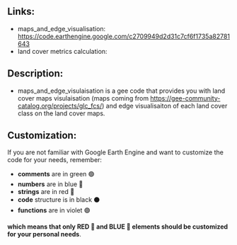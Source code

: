 ## Links: 
- maps_and_edge_visualisation: https://code.earthengine.google.com/c2709949d2d31c7cf6f1735a82781643
- land cover metrics calculation:

## Description: 
- maps_and_edge_visulaisation is a gee code that provides you with land cover maps visulaisation (maps coming from https://gee-community-catalog.org/projects/glc_fcs/) and edge visualisaiton of each land cover class on the land cover maps.


## Customization: 
If you are not familiar with Google Earth Engine and want to customize the code for your needs, remember:

- **comments** are in green  🟢
- **numbers** are in blue 🔵 
- **strings** are in red 🔴 
- **code** structure is in black ⚫
- **functions** are in violet 🟣

**which means that only **RED** 🔴 and **BLUE** 🔵 elements should be customized for your personal needs**.

